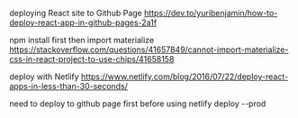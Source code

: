 deploying React site to Github Page
https://dev.to/yuribenjamin/how-to-deploy-react-app-in-github-pages-2a1f

npm install first then import materialize
https://stackoverflow.com/questions/41657849/cannot-import-materialize-css-in-react-project-to-use-chips/41658158

deploy with Netlify
https://www.netlify.com/blog/2016/07/22/deploy-react-apps-in-less-than-30-seconds/

need to deploy to github page first before using netlify deploy --prod
